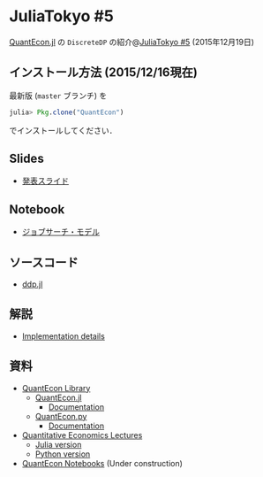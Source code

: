 # JuliaTokyo \#5

[QuantEcon.jl](https://github.com/QuantEcon/QuantEcon.jl)
の `DiscreteDP`
の紹介@[JuliaTokyo \#5](http://juliatokyo.connpass.com/event/21715/)
(2015年12月19日)

## インストール方法 (2015/12/16現在)

最新版 (`master` ブランチ) を

```julia
julia> Pkg.clone("QuantEcon")
```

でインストールしてください．

## Slides

* [発表スライド](juliatokyo05-slides.pdf)

## Notebook

* [ジョブサーチ・モデル](http://nbviewer.ipython.org/github/oyamad/presentations/blob/master/JuliaTokyo05/job_search_jl.ipynb)

## ソースコード

* [ddp.jl](https://github.com/QuantEcon/QuantEcon.jl/blob/master/src/markov/ddp.jl)

## 解説

* [Implementation details](http://nbviewer.ipython.org/github/QuantEcon/QuantEcon.notebooks/blob/5c812b87cf89da6a180f43edac4ad985260385b6/discrete_dp/ddp_theory_jl.ipynb)

## 資料

* [QuantEcon Library](http://quantecon.org)
  * [QuantEcon.jl](https://github.com/QuantEcon/QuantEcon.jl)
    * [Documentation](http://quantecon.github.io/QuantEcon.jl/)
  * [QuantEcon.py](https://github.com/QuantEcon/QuantEcon.py)
    * [Documentation](http://quanteconpy.readthedocs.org)
* [Quantitative Economics Lectures](http://quant-econ.net)
  * [Julia version](http://quant-econ.net/jl/index.html)
  * [Python version](http://quant-econ.net/py/index.html)
* [QuantEcon Notebooks](https://github.com/QuantEcon/QuantEcon.notebooks)
  (Under construction)
